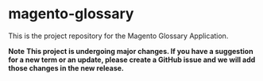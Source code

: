 # magento-glossary

This is the project repository for the Magento Glossary Application.

**Note**
__This project is undergoing major changes. If you have a suggestion for a new term or an update, please create a GitHub issue and we will add those changes in the new release.__
